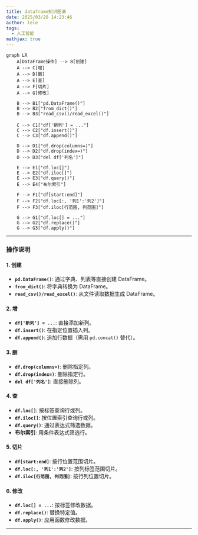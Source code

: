 ```yaml
---
title: dataframe知识图谱
date: 2025/03/20 14:23:46
author: lele
tags:
  - 人工智能
mathjax: true
---
```

```mermaid
graph LR
    A[DataFrame操作] --> B[创建]
    A --> C[增]
    A --> D[删]
    A --> E[查]
    A --> F[切片]
    A --> G[修改]

    B --> B1["pd.DataFrame()"]
    B --> B2["from_dict()"]
    B --> B3["read_csv()/read_excel()"]

    C --> C1["df['新列'] = ..."]
    C --> C2["df.insert()"]
    C --> C3["df.append()"]

    D --> D1["df.drop(columns=)"]
    D --> D2["df.drop(index=)"]
    D --> D3["del df['列名']"]

    E --> E1["df.loc[]"]
    E --> E2["df.iloc[]"]
    E --> E3["df.query()"]
    E --> E4["布尔索引"]

    F --> F1["df[start:end]"]
    F --> F2["df.loc[:, '列1':'列2']"]
    F --> F3["df.iloc[行范围, 列范围]"]

    G --> G1["df.loc[] = ..."]
    G --> G2["df.replace()"]
    G --> G3["df.apply()"]
```

---
### **操作说明**
#### 1. **创建**
- **`pd.DataFrame()`**: 通过字典、列表等直接创建 DataFrame。
- **`from_dict()`**: 将字典转换为 DataFrame。
- **`read_csv()/read_excel()`**: 从文件读取数据生成 DataFrame。

#### 2. **增**
- **`df['新列'] = ...`**: 直接添加新列。
- **`df.insert()`**: 在指定位置插入列。
- **`df.append()`**: 追加行数据（需用 `pd.concat()` 替代）。

#### 3. **删**
- **`df.drop(columns=)`**: 删除指定列。
- **`df.drop(index=)`**: 删除指定行。
- **`del df['列名']`**: 直接删除列。

#### 4. **查**
- **`df.loc[]`**: 按标签查询行或列。
- **`df.iloc[]`**: 按位置索引查询行或列。
- **`df.query()`**: 通过表达式筛选数据。
- **布尔索引**: 用条件表达式筛选行。

#### 5. **切片**
- **`df[start:end]`**: 按行位置范围切片。
- **`df.loc[:, '列1':'列2']`**: 按列标签范围切片。
- **`df.iloc[行范围, 列范围]`**: 按行列位置切片。

#### 6. **修改**
- **`df.loc[] = ...`**: 按标签修改数据。
- **`df.replace()`**: 替换特定值。
- **`df.apply()`**: 应用函数修改数据。

---